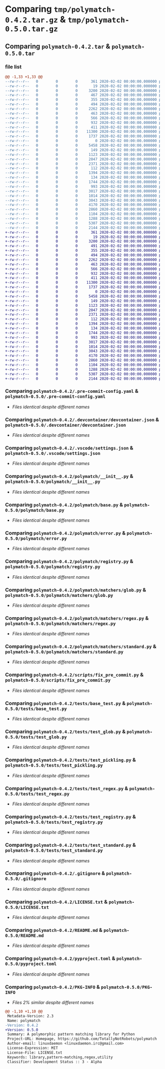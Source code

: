 # Comparing `tmp/polymatch-0.4.2.tar.gz` & `tmp/polymatch-0.5.0.tar.gz`

## Comparing `polymatch-0.4.2.tar` & `polymatch-0.5.0.tar`

### file list

```diff
@@ -1,33 +1,33 @@
--rw-r--r--   0        0        0      361 2020-02-02 00:00:00.000000 polymatch-0.4.2/.editorconfig
--rw-r--r--   0        0        0       19 2020-02-02 00:00:00.000000 polymatch-0.4.2/.gitattributes
--rw-r--r--   0        0        0     3200 2020-02-02 00:00:00.000000 polymatch-0.4.2/.pre-commit-config.yaml
--rw-r--r--   0        0        0      467 2020-02-02 00:00:00.000000 polymatch-0.4.2/CHANGELOG.md
--rw-r--r--   0        0        0      355 2020-02-02 00:00:00.000000 polymatch-0.4.2/codecov.yml
--rw-r--r--   0        0        0      494 2020-02-02 00:00:00.000000 polymatch-0.4.2/.devcontainer/Dockerfile
--rw-r--r--   0        0        0     2262 2020-02-02 00:00:00.000000 polymatch-0.4.2/.devcontainer/devcontainer.json
--rw-r--r--   0        0        0      463 2020-02-02 00:00:00.000000 polymatch-0.4.2/.vscode/extensions.json
--rw-r--r--   0        0        0      566 2020-02-02 00:00:00.000000 polymatch-0.4.2/.vscode/settings.json
--rw-r--r--   0        0        0      932 2020-02-02 00:00:00.000000 polymatch-0.4.2/polymatch/__init__.py
--rw-r--r--   0        0        0      411 2020-02-02 00:00:00.000000 polymatch-0.4.2/polymatch/_version.py
--rw-r--r--   0        0        0    11300 2020-02-02 00:00:00.000000 polymatch-0.4.2/polymatch/base.py
--rw-r--r--   0        0        0     1737 2020-02-02 00:00:00.000000 polymatch-0.4.2/polymatch/error.py
--rw-r--r--   0        0        0        0 2020-02-02 00:00:00.000000 polymatch-0.4.2/polymatch/py.typed
--rw-r--r--   0        0        0     5458 2020-02-02 00:00:00.000000 polymatch-0.4.2/polymatch/registry.py
--rw-r--r--   0        0        0      149 2020-02-02 00:00:00.000000 polymatch-0.4.2/polymatch/matchers/__init__.py
--rw-r--r--   0        0        0     1123 2020-02-02 00:00:00.000000 polymatch-0.4.2/polymatch/matchers/glob.py
--rw-r--r--   0        0        0     2047 2020-02-02 00:00:00.000000 polymatch-0.4.2/polymatch/matchers/regex.py
--rw-r--r--   0        0        0     2371 2020-02-02 00:00:00.000000 polymatch-0.4.2/polymatch/matchers/standard.py
--rw-r--r--   0        0        0      112 2020-02-02 00:00:00.000000 polymatch-0.4.2/scripts/__init__.py
--rw-r--r--   0        0        0     1394 2020-02-02 00:00:00.000000 polymatch-0.4.2/scripts/fix_pre_commit.py
--rw-r--r--   0        0        0      134 2020-02-02 00:00:00.000000 polymatch-0.4.2/tests/__init__.py
--rw-r--r--   0        0        0     1744 2020-02-02 00:00:00.000000 polymatch-0.4.2/tests/base_test.py
--rw-r--r--   0        0        0      993 2020-02-02 00:00:00.000000 polymatch-0.4.2/tests/test_glob.py
--rw-r--r--   0        0        0     3017 2020-02-02 00:00:00.000000 polymatch-0.4.2/tests/test_pickling.py
--rw-r--r--   0        0        0     1014 2020-02-02 00:00:00.000000 polymatch-0.4.2/tests/test_regex.py
--rw-r--r--   0        0        0     3043 2020-02-02 00:00:00.000000 polymatch-0.4.2/tests/test_registry.py
--rw-r--r--   0        0        0     4170 2020-02-02 00:00:00.000000 polymatch-0.4.2/tests/test_standard.py
--rw-r--r--   0        0        0     2860 2020-02-02 00:00:00.000000 polymatch-0.4.2/.gitignore
--rw-r--r--   0        0        0     1104 2020-02-02 00:00:00.000000 polymatch-0.4.2/LICENSE.txt
--rw-r--r--   0        0        0     1288 2020-02-02 00:00:00.000000 polymatch-0.4.2/README.md
--rw-r--r--   0        0        0     5307 2020-02-02 00:00:00.000000 polymatch-0.4.2/pyproject.toml
--rw-r--r--   0        0        0     2144 2020-02-02 00:00:00.000000 polymatch-0.4.2/PKG-INFO
+-rw-r--r--   0        0        0      361 2020-02-02 00:00:00.000000 polymatch-0.5.0/.editorconfig
+-rw-r--r--   0        0        0       19 2020-02-02 00:00:00.000000 polymatch-0.5.0/.gitattributes
+-rw-r--r--   0        0        0     3200 2020-02-02 00:00:00.000000 polymatch-0.5.0/.pre-commit-config.yaml
+-rw-r--r--   0        0        0      491 2020-02-02 00:00:00.000000 polymatch-0.5.0/CHANGELOG.md
+-rw-r--r--   0        0        0      355 2020-02-02 00:00:00.000000 polymatch-0.5.0/codecov.yml
+-rw-r--r--   0        0        0      494 2020-02-02 00:00:00.000000 polymatch-0.5.0/.devcontainer/Dockerfile
+-rw-r--r--   0        0        0     2262 2020-02-02 00:00:00.000000 polymatch-0.5.0/.devcontainer/devcontainer.json
+-rw-r--r--   0        0        0      463 2020-02-02 00:00:00.000000 polymatch-0.5.0/.vscode/extensions.json
+-rw-r--r--   0        0        0      566 2020-02-02 00:00:00.000000 polymatch-0.5.0/.vscode/settings.json
+-rw-r--r--   0        0        0      932 2020-02-02 00:00:00.000000 polymatch-0.5.0/polymatch/__init__.py
+-rw-r--r--   0        0        0      411 2020-02-02 00:00:00.000000 polymatch-0.5.0/polymatch/_version.py
+-rw-r--r--   0        0        0    11300 2020-02-02 00:00:00.000000 polymatch-0.5.0/polymatch/base.py
+-rw-r--r--   0        0        0     1737 2020-02-02 00:00:00.000000 polymatch-0.5.0/polymatch/error.py
+-rw-r--r--   0        0        0        0 2020-02-02 00:00:00.000000 polymatch-0.5.0/polymatch/py.typed
+-rw-r--r--   0        0        0     5458 2020-02-02 00:00:00.000000 polymatch-0.5.0/polymatch/registry.py
+-rw-r--r--   0        0        0      149 2020-02-02 00:00:00.000000 polymatch-0.5.0/polymatch/matchers/__init__.py
+-rw-r--r--   0        0        0     1123 2020-02-02 00:00:00.000000 polymatch-0.5.0/polymatch/matchers/glob.py
+-rw-r--r--   0        0        0     2047 2020-02-02 00:00:00.000000 polymatch-0.5.0/polymatch/matchers/regex.py
+-rw-r--r--   0        0        0     2371 2020-02-02 00:00:00.000000 polymatch-0.5.0/polymatch/matchers/standard.py
+-rw-r--r--   0        0        0      112 2020-02-02 00:00:00.000000 polymatch-0.5.0/scripts/__init__.py
+-rw-r--r--   0        0        0     1394 2020-02-02 00:00:00.000000 polymatch-0.5.0/scripts/fix_pre_commit.py
+-rw-r--r--   0        0        0      134 2020-02-02 00:00:00.000000 polymatch-0.5.0/tests/__init__.py
+-rw-r--r--   0        0        0     1744 2020-02-02 00:00:00.000000 polymatch-0.5.0/tests/base_test.py
+-rw-r--r--   0        0        0      993 2020-02-02 00:00:00.000000 polymatch-0.5.0/tests/test_glob.py
+-rw-r--r--   0        0        0     3017 2020-02-02 00:00:00.000000 polymatch-0.5.0/tests/test_pickling.py
+-rw-r--r--   0        0        0     1014 2020-02-02 00:00:00.000000 polymatch-0.5.0/tests/test_regex.py
+-rw-r--r--   0        0        0     3043 2020-02-02 00:00:00.000000 polymatch-0.5.0/tests/test_registry.py
+-rw-r--r--   0        0        0     4170 2020-02-02 00:00:00.000000 polymatch-0.5.0/tests/test_standard.py
+-rw-r--r--   0        0        0     2860 2020-02-02 00:00:00.000000 polymatch-0.5.0/.gitignore
+-rw-r--r--   0        0        0     1104 2020-02-02 00:00:00.000000 polymatch-0.5.0/LICENSE.txt
+-rw-r--r--   0        0        0     1288 2020-02-02 00:00:00.000000 polymatch-0.5.0/README.md
+-rw-r--r--   0        0        0     5307 2020-02-02 00:00:00.000000 polymatch-0.5.0/pyproject.toml
+-rw-r--r--   0        0        0     2144 2020-02-02 00:00:00.000000 polymatch-0.5.0/PKG-INFO
```

### Comparing `polymatch-0.4.2/.pre-commit-config.yaml` & `polymatch-0.5.0/.pre-commit-config.yaml`

 * *Files identical despite different names*

### Comparing `polymatch-0.4.2/.devcontainer/devcontainer.json` & `polymatch-0.5.0/.devcontainer/devcontainer.json`

 * *Files identical despite different names*

### Comparing `polymatch-0.4.2/.vscode/settings.json` & `polymatch-0.5.0/.vscode/settings.json`

 * *Files identical despite different names*

### Comparing `polymatch-0.4.2/polymatch/__init__.py` & `polymatch-0.5.0/polymatch/__init__.py`

 * *Files identical despite different names*

### Comparing `polymatch-0.4.2/polymatch/base.py` & `polymatch-0.5.0/polymatch/base.py`

 * *Files identical despite different names*

### Comparing `polymatch-0.4.2/polymatch/error.py` & `polymatch-0.5.0/polymatch/error.py`

 * *Files identical despite different names*

### Comparing `polymatch-0.4.2/polymatch/registry.py` & `polymatch-0.5.0/polymatch/registry.py`

 * *Files identical despite different names*

### Comparing `polymatch-0.4.2/polymatch/matchers/glob.py` & `polymatch-0.5.0/polymatch/matchers/glob.py`

 * *Files identical despite different names*

### Comparing `polymatch-0.4.2/polymatch/matchers/regex.py` & `polymatch-0.5.0/polymatch/matchers/regex.py`

 * *Files identical despite different names*

### Comparing `polymatch-0.4.2/polymatch/matchers/standard.py` & `polymatch-0.5.0/polymatch/matchers/standard.py`

 * *Files identical despite different names*

### Comparing `polymatch-0.4.2/scripts/fix_pre_commit.py` & `polymatch-0.5.0/scripts/fix_pre_commit.py`

 * *Files identical despite different names*

### Comparing `polymatch-0.4.2/tests/base_test.py` & `polymatch-0.5.0/tests/base_test.py`

 * *Files identical despite different names*

### Comparing `polymatch-0.4.2/tests/test_glob.py` & `polymatch-0.5.0/tests/test_glob.py`

 * *Files identical despite different names*

### Comparing `polymatch-0.4.2/tests/test_pickling.py` & `polymatch-0.5.0/tests/test_pickling.py`

 * *Files identical despite different names*

### Comparing `polymatch-0.4.2/tests/test_regex.py` & `polymatch-0.5.0/tests/test_regex.py`

 * *Files identical despite different names*

### Comparing `polymatch-0.4.2/tests/test_registry.py` & `polymatch-0.5.0/tests/test_registry.py`

 * *Files identical despite different names*

### Comparing `polymatch-0.4.2/tests/test_standard.py` & `polymatch-0.5.0/tests/test_standard.py`

 * *Files identical despite different names*

### Comparing `polymatch-0.4.2/.gitignore` & `polymatch-0.5.0/.gitignore`

 * *Files identical despite different names*

### Comparing `polymatch-0.4.2/LICENSE.txt` & `polymatch-0.5.0/LICENSE.txt`

 * *Files identical despite different names*

### Comparing `polymatch-0.4.2/README.md` & `polymatch-0.5.0/README.md`

 * *Files identical despite different names*

### Comparing `polymatch-0.4.2/pyproject.toml` & `polymatch-0.5.0/pyproject.toml`

 * *Files identical despite different names*

### Comparing `polymatch-0.4.2/PKG-INFO` & `polymatch-0.5.0/PKG-INFO`

 * *Files 2% similar despite different names*

```diff
@@ -1,10 +1,10 @@
 Metadata-Version: 2.3
 Name: polymatch
-Version: 0.4.2
+Version: 0.5.0
 Summary: A polymorphic pattern matching library for Python
 Project-URL: Homepage, https://github.com/TotallyNotRobots/polymatch
 Author-email: linuxdaemon <linuxdaemon.irc@gmail.com>
 License-Expression: MIT
 License-File: LICENSE.txt
 Keywords: library,pattern-matching,regex,utility
 Classifier: Development Status :: 3 - Alpha
```

